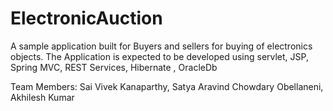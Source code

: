 # ElectronicAuction
A sample application built for Buyers and sellers for buying of electronics objects. The Application is expected to be developed using servlet, JSP, Spring MVC, REST Services, Hibernate , OracleDb


Team Members: Sai Vivek Kanaparthy, Satya Aravind Chowdary Obellaneni, Akhilesh Kumar
